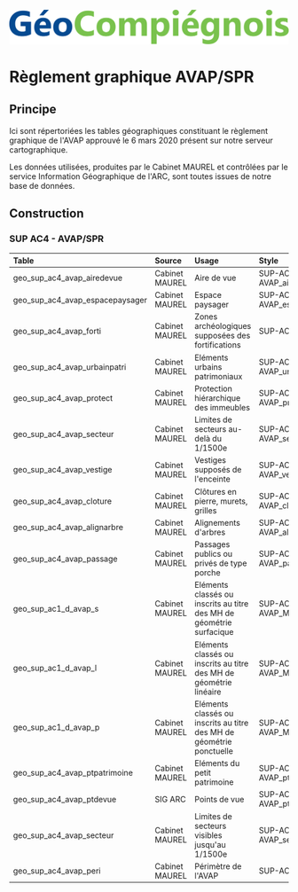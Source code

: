 ![picto](/doc/img/geocompiegnois_2020.png)

# Règlement graphique AVAP/SPR

## Principe

Ici sont répertoriées les tables géographiques constituant le règlement graphique de l'AVAP approuvé le 6 mars 2020 présent sur notre serveur cartographique.

Les données utilisées, produites par le Cabinet MAUREL et contrôlées par le service Information Géographique de l'ARC, sont toutes issues de notre base de données.

## Construction

### SUP AC4 - AVAP/SPR

|Table | Source | Usage | Style
|:---|:---|:---|:---|
|geo_sup_ac4_avap_airedevue|Cabinet MAUREL|Aire de vue|SUP-AC4-AVAP_airedevue.sld|
|geo_sup_ac4_avap_espacepaysager|Cabinet MAUREL|Espace paysager|SUP-AC4-AVAP_espacepaysager.sld|
|geo_sup_ac4_avap_forti|Cabinet MAUREL|Zones archéologiques supposées des fortifications|SUP-AC4-AVAP_forti.sld|
|geo_sup_ac4_avap_urbainpatri|Cabinet MAUREL|Eléments urbains patrimoniaux|SUP-AC4-AVAP_urbainpatri.sld|
|geo_sup_ac4_avap_protect|Cabinet MAUREL|Protection hiérarchique des immeubles|SUP-AC4-AVAP_protec.sld|
|geo_sup_ac4_avap_secteur|Cabinet MAUREL|Limites de secteurs au-delà du 1/1500e|SUP-AC4-AVAP_secteur_niv_inf.sld|
|geo_sup_ac4_avap_vestige|Cabinet MAUREL|Vestiges supposés de l'enceinte|SUP-AC4-AVAP_vestige.sld|
|geo_sup_ac4_avap_cloture|Cabinet MAUREL|Clôtures en pierre, murets, grilles|SUP-AC4-AVAP_cloture.sld|
|geo_sup_ac4_avap_alignarbre|Cabinet MAUREL|Alignements d'arbres|SUP-AC4-AVAP_alignarbre.sld|
|geo_sup_ac4_avap_passage|Cabinet MAUREL|Passages publics ou privés de type porche|SUP-AC4-AVAP_passage.sld|
|geo_sup_ac1_d_avap_s|Cabinet MAUREL|Eléments classés ou inscrits au titre des MH de géométrie surfacique|SUP-AC4-AVAP_MH_surf.sld|
|geo_sup_ac1_d_avap_l|Cabinet MAUREL|Eléments classés ou inscrits au titre des MH de géométrie linéaire|SUP-AC4-AVAP_MH_lin.sld|
|geo_sup_ac1_d_avap_p|Cabinet MAUREL|Eléments classés ou inscrits au titre des MH de géométrie ponctuelle|SUP-AC4-AVAP_MH_pct.sld|
|geo_sup_ac4_avap_ptpatrimoine|Cabinet MAUREL|Eléments du petit patrimoine|SUP-AC4-AVAP_ptpatrimoine.sld|
|geo_sup_ac4_avap_ptdevue|SIG ARC|Points de vue|SUP-AC4-AVAP_ptdevue.sld|
|geo_sup_ac4_avap_secteur|Cabinet MAUREL|Limites de secteurs visibles jusqu'au 1/1500e|SUP-AC4-AVAP_secteur_niv_sup.sld|
|geo_sup_ac4_avap_peri|Cabinet MAUREL|Périmètre de l'AVAP|SUP-AC4-AVAP_peri.sld|
